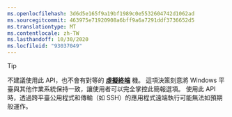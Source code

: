```yaml
---
ms.openlocfilehash: 3d6d5e165f9a19bf1989c0e5532604742d1062ad
ms.sourcegitcommit: 463975e71920908a6bff9a6a7291ddf3736652d5
ms.translationtype: MT
ms.contentlocale: zh-TW
ms.lasthandoff: 10/30/2020
ms.locfileid: "93037049"
---
```

> [!TIP]
> 不建議使用此 API，也不會有對等的 **[虛擬終端](../console-virtual-terminal-sequences.md)** 機。 這項決策刻意將 Windows 平臺與其他作業系統保持一致，讓使用者可以完全掌控此簡報選項。 使用此 API 時，透過跨平臺公用程式和傳輸（如 SSH）的應用程式遠端執行可能無法如預期般運作。
